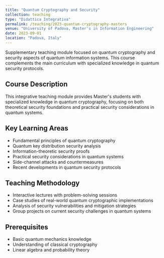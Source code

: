```yaml
---
title: "Quantum Cryptography and Security"
collection: teaching
type: "Didattica Integrativa"
permalink: /teaching/2023-quantum-cryptography-masters
venue: "University of Padova, Master's in Information Engineering"
date: 2023-09-01
location: "Padova, Italy"
---
```


Supplementary teaching module focused on quantum cryptography and security aspects of quantum information systems. This course complements the main curriculum with specialized knowledge in quantum security protocols.

## Course Description

This integrative teaching module provides Master's students with specialized knowledge in quantum cryptography, focusing on both theoretical security foundations and practical security considerations in quantum systems.

## Key Learning Areas

* Fundamental principles of quantum cryptography
* Quantum key distribution security analysis
* Information-theoretic security proofs
* Practical security considerations in quantum systems
* Side-channel attacks and countermeasures
* Recent developments in quantum security protocols

## Teaching Methodology

* Interactive lectures with problem-solving sessions
* Case studies of real-world quantum cryptographic implementations
* Analysis of security vulnerabilities and mitigation strategies
* Group projects on current security challenges in quantum systems

## Prerequisites

* Basic quantum mechanics knowledge
* Understanding of classical cryptography
* Linear algebra and probability theory